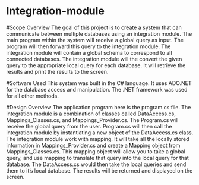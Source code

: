 # Integration-module

#Scope Overview
The goal of this project is to create a system that can communicate between multiple databases using an integration module.
The main program within the system will receive a global query as input. The program will then forward this query to the integration module. The integration module will contain a global schema to correspond to all connected databases. The integration module will the convert the given query to the appropriate local query for each database. It will retrieve the results and print the results to the screen.

#Software Used
This system was built in the C# language. It uses ADO.NET for the database access and manipulation. The .NET framework was used for all other methods.

#Design Overview
The application program here is the program.cs file. The integration module is a combination of classes called DataAccess.cs, Mappings_Classes.cs, and Mappings_Provider.cs.
The Program.cs will receive the global query from the user. Program.cs will then call the integration module by instantiating a new object of the DataAccess.cs class.
The integration module work with mapping. It will take all the locally stored information in Mappings_Provider.cs and create a Mapping object from Mappings_Classes.cs. This mapping object will allow you to take a global query, and use mapping to translate that query into the local query for that database.
The DataAccess.cs would then take the local queries and send them to it’s local database. The results will be returned and displayed on the screen.
